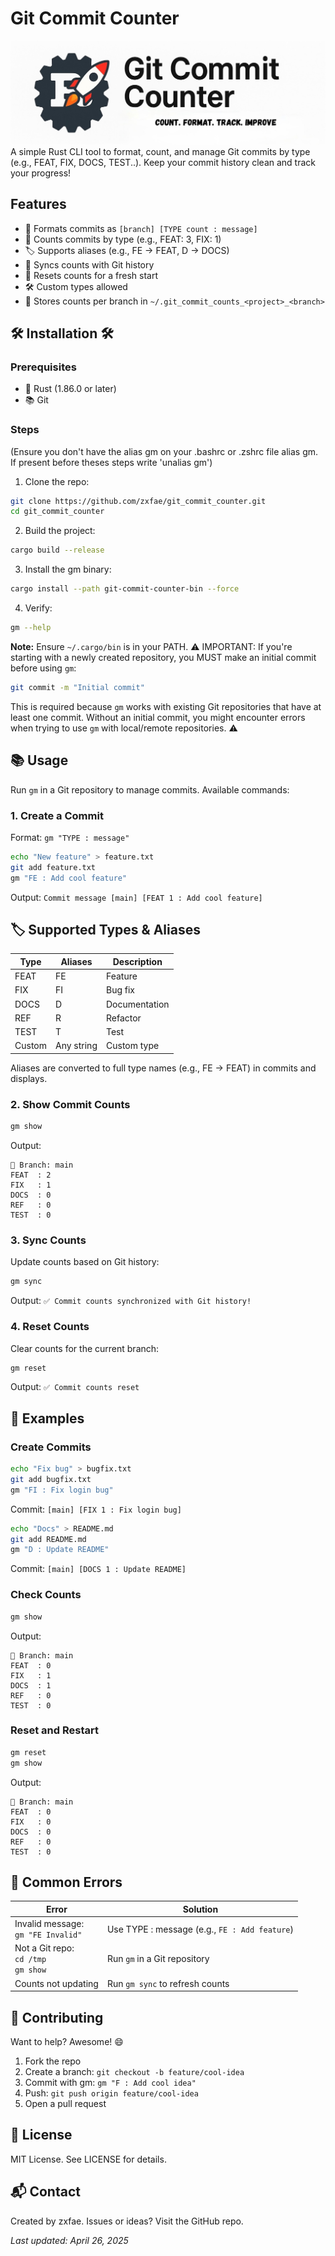 # Git Commit Counter
![image](file.png)
A simple Rust CLI tool to format, count, and manage Git commits by type (e.g., FEAT, FIX, DOCS, TEST..). Keep your commit history clean and track your progress!

## Features

- 📝 Formats commits as `[branch] [TYPE count : message]`
- 🔢 Counts commits by type (e.g., FEAT: 3, FIX: 1)
- 🏷️ Supports aliases (e.g., FE → FEAT, D → DOCS)
- 🔄 Syncs counts with Git history
- 🧹 Resets counts for a fresh start
- 🛠️ Custom types allowed
- 📂 Stores counts per branch in `~/.git_commit_counts_<project>_<branch>`

## 🛠️ Installation 🛠️

### Prerequisites

- 🦀 Rust (1.86.0 or later)
- 📚 Git

### Steps
(Ensure you don't have the alias gm on your .bashrc or .zshrc file
alias gm. If present before theses steps write 'unalias gm')

1. Clone the repo:
```bash
git clone https://github.com/zxfae/git_commit_counter.git
cd git_commit_counter
```

2. Build the project:
```bash
cargo build --release
```

3. Install the gm binary:
```bash
cargo install --path git-commit-counter-bin --force
```

4. Verify:
```bash
gm --help
```

**Note:** Ensure `~/.cargo/bin` is in your PATH.
⚠️ IMPORTANT: If you're starting with a newly created repository,
you MUST make an initial commit before using `gm`:
```bash
git commit -m "Initial commit"
```
This is required because `gm` works with existing Git repositories
that have at least one commit. Without an initial commit, you might encounter
errors when trying to use `gm` with local/remote repositories.
⚠️
## 📚 Usage

Run `gm` in a Git repository to manage commits. Available commands:

### 1. Create a Commit

Format: `gm "TYPE : message"`

```bash
echo "New feature" > feature.txt
git add feature.txt
gm "FE : Add cool feature"
```

Output: `Commit message [main] [FEAT 1 : Add cool feature]`

## 🏷️ Supported Types & Aliases

| Type | Aliases | Description |
|------|---------|-------------|
| FEAT | FE      | Feature     |
| FIX  | FI      | Bug fix     |
| DOCS | D       | Documentation |
| REF  | R       | Refactor    |
| TEST | T       | Test        |
| Custom | Any string | Custom type |

Aliases are converted to full type names (e.g., FE → FEAT) in commits and displays.


### 2. Show Commit Counts

```bash
gm show
```

Output:
```
📌 Branch: main
FEAT  : 2
FIX   : 1
DOCS  : 0
REF   : 0
TEST  : 0
```

### 3. Sync Counts

Update counts based on Git history:

```bash
gm sync
```

Output: `✅ Commit counts synchronized with Git history!`

### 4. Reset Counts

Clear counts for the current branch:

```bash
gm reset
```

Output: `✅ Commit counts reset`


## 🌟 Examples

### Create Commits

```bash
echo "Fix bug" > bugfix.txt
git add bugfix.txt
gm "FI : Fix login bug"
```
Commit: `[main] [FIX 1 : Fix login bug]`

```bash
echo "Docs" > README.md
git add README.md
gm "D : Update README"
```
Commit: `[main] [DOCS 1 : Update README]`

### Check Counts

```bash
gm show
```

Output:
```
📌 Branch: main
FEAT  : 0
FIX   : 1
DOCS  : 1
REF   : 0
TEST  : 0
```

### Reset and Restart

```bash
gm reset
gm show
```

Output:
```
📌 Branch: main
FEAT  : 0
FIX   : 0
DOCS  : 0
REF   : 0
TEST  : 0
```

## 🚨 Common Errors

| Error | Solution |
|-------|----------|
| Invalid message:<br>`gm "FE Invalid"` | Use TYPE : message (e.g., `FE : Add feature`) |
| Not a Git repo:<br>`cd /tmp`<br>`gm show` | Run `gm` in a Git repository |
| Counts not updating | Run `gm sync` to refresh counts |

## 🤝 Contributing

Want to help? Awesome! 😄

1. Fork the repo
2. Create a branch: `git checkout -b feature/cool-idea`
3. Commit with gm: `gm "F : Add cool idea"`
4. Push: `git push origin feature/cool-idea`
5. Open a pull request

## 📄 License

MIT License. See LICENSE for details.

## 📬 Contact

Created by zxfae. Issues or ideas? Visit the GitHub repo.

*Last updated: April 26, 2025*
